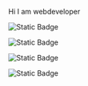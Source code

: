 Hi I am webdeveloper

![Static Badge](https://img.shields.io/badge/HTML%20-blue?style=flat-square&logo=*)

![Static Badge](https://img.shields.io/badge/CSS-green?style=flat-square&logo=*)

![Static Badge](https://img.shields.io/badge/JAVASCRIPT-red?style=flat-square&logo=*)

![Static Badge](https://img.shields.io/badge/SQL-yellow)




